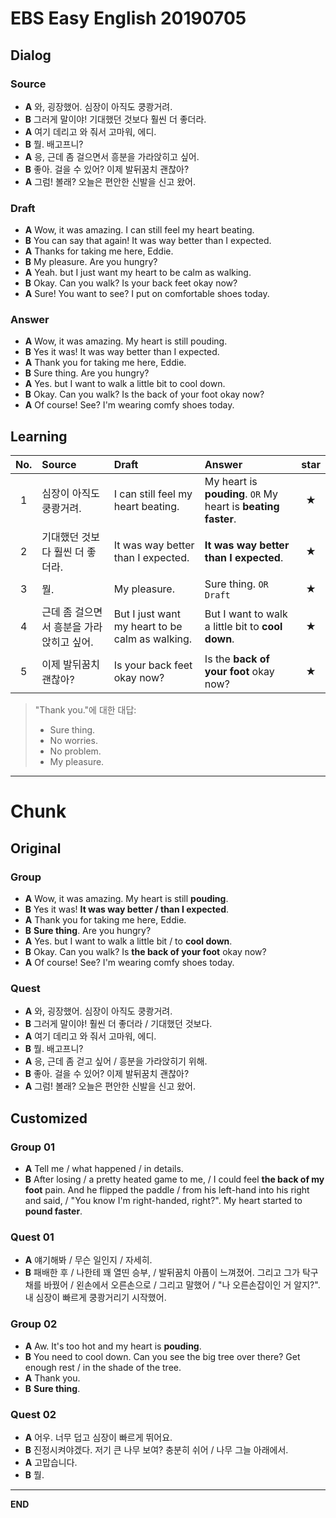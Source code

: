 # EBS Easy English 20190705

## Dialog

### Source

* **A** 와, 굉장했어. 심장이 아직도 쿵쾅거려.
* **B** 그러게 말이야! 기대했던 것보다 훨씬 더 좋더라.
* **A** 여기 데리고 와 줘서 고마워, 에디.
* **B** 뭘. 배고프니?
* **A** 응, 근데 좀 걸으면서 흥분을 가라앉히고 싶어.
* **B** 좋아. 걸을 수 있어? 이제 발뒤꿈치 괜찮아?
* **A** 그럼! 볼래? 오늘은 편안한 신발을 신고 왔어.

### Draft

* **A** Wow, it was amazing. I can still feel my heart beating.
* **B** You can say that again! It was way better than I expected.
* **A** Thanks for taking me here, Eddie.
* **B** My pleasure. Are you hungry?
* **A** Yeah. but I just want my heart to be calm as walking.
* **B** Okay. Can you walk? Is your back feet okay now?
* **A** Sure! You want to see? I put on comfortable shoes today.

### Answer

* **A** Wow, it was amazing. My heart is still pouding.
* **B** Yes it was! It was way better than I expected.
* **A** Thank you for taking me here, Eddie.
* **B** Sure thing. Are you hungry?
* **A** Yes. but I want to walk a little bit to cool down.
* **B** Okay. Can you walk? Is the back of your foot okay now?
* **A** Of course! See? I'm wearing comfy shoes today.

## Learning

| No. | Source | Draft | Answer | star |
| :---: | :--- | :--- | :--- | :---: |
| 1 | 심장이 아직도 쿵쾅거려. | I can still feel my heart beating. | My heart is **pouding**. `OR` My heart is **beating faster**. | ★ |
| 2 | 기대했던 것보다 훨씬 더 좋더라. | It was way better than I expected.  | **It was way better than I expected**. | ★ |
| 3 | 뭘. | My pleasure.  | Sure thing. `OR Draft` | ★ |
| 4 | 근데 좀 걸으면서 흥분을 가라앉히고 싶어. | But I just want my heart to be calm as walking. | But I want to walk a little bit to **cool down**. | ★ |
| 5 | 이제 발뒤꿈치 괜찮아? | Is your back feet okay now? | Is the **back of your foot** okay now? | ★ |

> "Thank you."에 대한 대답:
> * Sure thing. 
> * No worries.
> * No problem.
> * My pleasure.

---

# Chunk

## Original

### Group

* **A** Wow, it was amazing. My heart is still **pouding**.
* **B** Yes it was! **It was way better / than I expected**.
* **A** Thank you for taking me here, Eddie.
* **B** **Sure thing**. Are you hungry?
* **A** Yes. but I want to walk a little bit / to **cool down**.
* **B** Okay. Can you walk? Is **the back of your foot** okay now?
* **A** Of course! See? I'm wearing comfy shoes today.

### Quest

* **A** 와, 굉장했어. 심장이 아직도 쿵쾅거려.
* **B** 그러게 말이야! 훨씬 더 좋더라 / 기대했던 것보다.
* **A** 여기 데리고 와 줘서 고마워, 에디.
* **B** 뭘. 배고프니?
* **A** 응, 근데 좀 걷고 싶어 / 흥분을 가라앉히기 위해.
* **B** 좋아. 걸을 수 있어? 이제 발뒤꿈치 괜찮아?
* **A** 그럼! 볼래? 오늘은 편안한 신발을 신고 왔어.

## Customized

### Group 01

* **A** Tell me / what happened / in details. 
* **B** After losing / a pretty heated game to me, / I could feel **the back of my foot** pain. And he flipped the paddle / from his left-hand into his right and said, / "You know I'm right-handed, right?". My heart started to **pound faster**.

### Quest 01

* **A** 얘기해봐 / 무슨 일인지 / 자세히.
* **B** 패배한 후 / 나한테 꽤 열띤 승부, / 발뒤꿈치 아픔이 느껴졌어.  그리고 그가 탁구 채를 바꿨어 / 왼손에서 오른손으로 / 그리고 말했어 / "나 오른손잡이인 거 알지?". 내 심장이 빠르게 쿵쾅거리기 시작했어.

### Group 02

* **A** Aw. It's too hot and my heart is **pouding**.
* **B** You need to cool down. Can you see the big tree over there? Get enough rest / in the shade of the tree.
* **A** Thank you.
* **B** **Sure thing**.

### Quest 02

* **A** 어우. 너무 덥고 심장이 빠르게 뛰어요.
* **B** 진정시켜야겠다. 저기 큰 나무 보여? 충분히 쉬어 / 나무 그늘 아래에서.
* **A** 고맙습니다.
* **B** 뭘.

---

**END**
